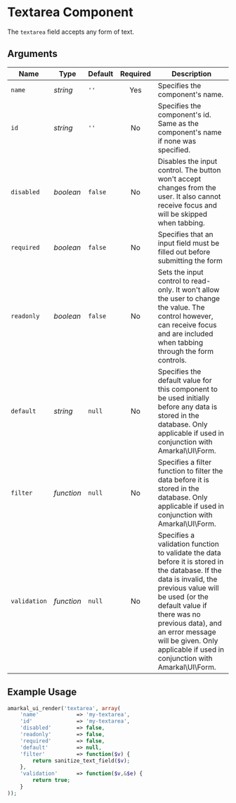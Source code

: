 # Textarea Component

The `textarea` field accepts any form of text.

## Arguments

Name | Type | Default | Required | Description
---|---|---|:---:|---
`name`|*string*|`''`|Yes|Specifies the component's name.
`id`|*string*|`''`|No|Specifies the component's id. Same as the component's name if none was specified.
`disabled`|*boolean*|`false`|No|Disables the input control. The button won't accept changes from the user. It also cannot receive focus and will be skipped when tabbing.
`required`|*boolean*|`false`|No|Specifies that an input field must be filled out before submitting the form
`readonly`|*boolean*|`false`|No|Sets the input control to read-only. It won't allow the user to change the value. The control however, can receive focus and are included when tabbing through the form controls.
`default`|*string*|`null`|No|Specifies the default value for this component to be used initially before any data is stored in the database. Only applicable if used in conjunction with Amarkal\UI\Form.
`filter`|*function*|`null`|No|Specifies a filter function to filter the data before it is stored in the database. Only applicable if used in conjunction with Amarkal\UI\Form.
`validation`|*function*|`null`|No|Specifies a validation function to validate the data before it is stored in the database. If the data is invalid, the previous value will be used (or the default value if there was no previous data), and an error message will be given. Only applicable if used in conjunction with Amarkal\UI\Form. 

## Example Usage

```php
amarkal_ui_render('textarea', array(
    'name'            => 'my-textarea',
    'id'              => 'my-textarea',
    'disabled'        => false,
    'readonly'        => false,
    'required'        => false,
    'default'         => null,
    'filter'          => function($v) {
        return sanitize_text_field($v);
    },
    'validation'      => function($v,&$e) {
        return true;
    }
));
```